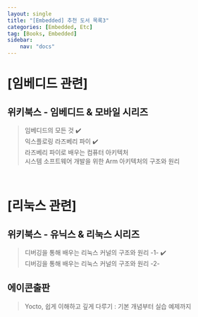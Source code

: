 ```yaml
---
layout: single
title: "[Embedded] 추천 도서 목록3"
categories: [Embedded, Etc]
tag: [Books, Embedded]
sidebar:
    nav: "docs"
---
```


# **[임베디드 관련]**
## 위키북스 - 임베디드 & 모바일 시리즈
> 임베디드의 모든 것 ✔️ <br/>
> 익스플로링 라즈베리 파이 ✔️ <br/>
> 라즈베리 파이로 배우는 컴퓨터 아키텍처 <br/>
> 시스템 소프트웨어 개발을 위한 Arm 아키텍처의 구조와 원리 <br/>

<br/>

# **[리눅스 관련]**
## 위키북스 - 유닉스 & 리눅스 시리즈  
> 디버깅을 통해 배우는 리눅스 커널의 구조와 원리 -1- ✔️ <br/>
> 디버깅을 통해 배우는 리눅스 커널의 구조와 원리 -2- <br/>

## 에이콘출판
> Yocto, 쉽게 이해하고 깊게 다루기 : 기본 개념부터 실습 예제까지 <br/>
